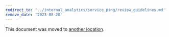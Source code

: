 ```yaml
---
redirect_to: '../internal_analytics/service_ping/review_guidelines.md'
remove_date: '2023-08-20'
---
```


This document was moved to [another location](../internal_analytics/service_ping/review_guidelines.md).

<!-- This redirect file can be deleted after <2023-08-20>. -->
<!-- Redirects that point to other docs in the same project expire in three months. -->
<!-- Redirects that point to docs in a different project or site (for example, link is not relative and starts with `https:`) expire in one year. -->
<!-- Before deletion, see: https://docs.gitlab.com/ee/development/documentation/redirects.html
